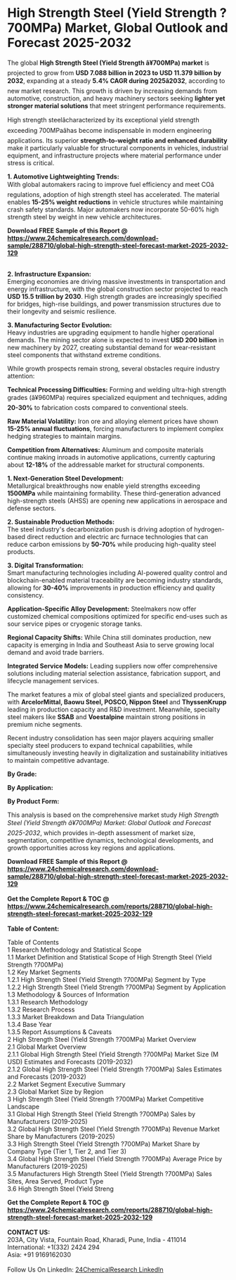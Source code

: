 <h1>High Strength Steel (Yield Strength ?700MPa) Market, Global Outlook and Forecast 2025-2032</h1><p>The global <strong>High Strength Steel (Yield Strength â¥700MPa) market</strong> is projected to grow from <strong>USD 7.088 billion in 2023 to USD 11.379 billion by 2032</strong>, expanding at a steady <strong>5.4% CAGR during 2025â2032</strong>, according to new market research. This growth is driven by increasing demands from automotive, construction, and heavy machinery sectors seeking <strong>lighter yet stronger material solutions</strong> that meet stringent performance requirements.</p><p>High strength steelâcharacterized by its exceptional yield strength exceeding 700MPaâhas become indispensable in modern engineering applications. Its superior <strong>strength-to-weight ratio and enhanced durability</strong> make it particularly valuable for structural components in vehicles, industrial equipment, and infrastructure projects where material performance under stress is critical.</p><p><strong>1. Automotive Lightweighting Trends:</strong><br>
With global automakers racing to improve fuel efficiency and meet COâ regulations, adoption of high strength steel has accelerated. The material enables <strong>15-25% weight reductions</strong> in vehicle structures while maintaining crash safety standards. Major automakers now incorporate 50-60% high strength steel by weight in new vehicle architectures.</p><div><b>Download FREE Sample of this Report @ 
            <a href="https://www.24chemicalresearch.com/download-sample/288710/global-high-strength-steel-forecast-market-2025-2032-129">
            https://www.24chemicalresearch.com/download-sample/288710/global-high-strength-steel-forecast-market-2025-2032-129</a></b></div><br><p><strong>2. Infrastructure Expansion:</strong><br>
Emerging economies are driving massive investments in transportation and energy infrastructure, with the global construction sector projected to reach <strong>USD 15.5 trillion by 2030</strong>. High strength grades are increasingly specified for bridges, high-rise buildings, and power transmission structures due to their longevity and seismic resilience.</p><p><strong>3. Manufacturing Sector Evolution:</strong><br>
Heavy industries are upgrading equipment to handle higher operational demands. The mining sector alone is expected to invest <strong>USD 200 billion</strong> in new machinery by 2027, creating substantial demand for wear-resistant steel components that withstand extreme conditions.</p><p>While growth prospects remain strong, several obstacles require industry attention:</p><p><strong>Technical Processing Difficulties:</strong> Forming and welding ultra-high strength grades (â¥960MPa) requires specialized equipment and techniques, adding <strong>20-30%</strong> to fabrication costs compared to conventional steels.</p><p><strong>Raw Material Volatility:</strong> Iron ore and alloying element prices have shown <strong>15-25% annual fluctuations</strong>, forcing manufacturers to implement complex hedging strategies to maintain margins.</p><p><strong>Competition from Alternatives:</strong> Aluminum and composite materials continue making inroads in automotive applications, currently capturing about <strong>12-18%</strong> of the addressable market for structural components.</p><p><strong>1. Next-Generation Steel Development:</strong><br>
Metallurgical breakthroughs now enable yield strengths exceeding <strong>1500MPa</strong> while maintaining formability. These third-generation advanced high-strength steels (AHSS) are opening new applications in aerospace and defense sectors.</p><p><strong>2. Sustainable Production Methods:</strong><br>
The steel industry's decarbonization push is driving adoption of hydrogen-based direct reduction and electric arc furnace technologies that can reduce carbon emissions by <strong>50-70%</strong> while producing high-quality steel products.</p><p><strong>3. Digital Transformation:</strong><br>
Smart manufacturing technologies including AI-powered quality control and blockchain-enabled material traceability are becoming industry standards, allowing for <strong>30-40%</strong> improvements in production efficiency and quality consistency.</p><p><strong>Application-Specific Alloy Development:</strong> Steelmakers now offer customized chemical compositions optimized for specific end-uses such as sour service pipes or cryogenic storage tanks.</p><p><strong>Regional Capacity Shifts:</strong> While China still dominates production, new capacity is emerging in India and Southeast Asia to serve growing local demand and avoid trade barriers.</p><p><strong>Integrated Service Models:</strong> Leading suppliers now offer comprehensive solutions including material selection assistance, fabrication support, and lifecycle management services.</p><p>The market features a mix of global steel giants and specialized producers, with <strong>ArcelorMittal, Baowu Steel, POSCO, Nippon Steel</strong> and <strong>ThyssenKrupp</strong> leading in production capacity and R&amp;D investment. Meanwhile, specialty steel makers like <strong>SSAB</strong> and <strong>Voestalpine</strong> maintain strong positions in premium niche segments.</p><p>Recent industry consolidation has seen major players acquiring smaller specialty steel producers to expand technical capabilities, while simultaneously investing heavily in digitalization and sustainability initiatives to maintain competitive advantage.</p><p><strong>By Grade:</strong></p><p><strong>By Application:</strong></p><p><strong>By Product Form:</strong></p><p>This analysis is based on the comprehensive market study <em>High Strength Steel (Yield Strength â¥700MPa) Market: Global Outlook and Forecast 2025-2032</em>, which provides in-depth assessment of market size, segmentation, competitive dynamics, technological developments, and growth opportunities across key regions and applications.</p><div><b>Download FREE Sample of this Report @ 
            <a href="https://www.24chemicalresearch.com/download-sample/288710/global-high-strength-steel-forecast-market-2025-2032-129">
            https://www.24chemicalresearch.com/download-sample/288710/global-high-strength-steel-forecast-market-2025-2032-129</a></b></div><br><div><b>Get the Complete Report & TOC @ 
            <a href="https://www.24chemicalresearch.com/reports/288710/global-high-strength-steel-forecast-market-2025-2032-129">
            https://www.24chemicalresearch.com/reports/288710/global-high-strength-steel-forecast-market-2025-2032-129</a></b></div><br>
            <b>Table of Content:</b><p>Table of Contents<br />
1 Research Methodology and Statistical Scope<br />
1.1 Market Definition and Statistical Scope of High Strength Steel (Yield Strength ?700MPa)<br />
1.2 Key Market Segments<br />
1.2.1 High Strength Steel (Yield Strength ?700MPa) Segment by Type<br />
1.2.2 High Strength Steel (Yield Strength ?700MPa) Segment by Application<br />
1.3 Methodology & Sources of Information<br />
1.3.1 Research Methodology<br />
1.3.2 Research Process<br />
1.3.3 Market Breakdown and Data Triangulation<br />
1.3.4 Base Year<br />
1.3.5 Report Assumptions & Caveats<br />
2 High Strength Steel (Yield Strength ?700MPa) Market Overview<br />
2.1 Global Market Overview<br />
2.1.1 Global High Strength Steel (Yield Strength ?700MPa) Market Size (M USD) Estimates and Forecasts (2019-2032)<br />
2.1.2 Global High Strength Steel (Yield Strength ?700MPa) Sales Estimates and Forecasts (2019-2032)<br />
2.2 Market Segment Executive Summary<br />
2.3 Global Market Size by Region<br />
3 High Strength Steel (Yield Strength ?700MPa) Market Competitive Landscape<br />
3.1 Global High Strength Steel (Yield Strength ?700MPa) Sales by Manufacturers (2019-2025)<br />
3.2 Global High Strength Steel (Yield Strength ?700MPa) Revenue Market Share by Manufacturers (2019-2025)<br />
3.3 High Strength Steel (Yield Strength ?700MPa) Market Share by Company Type (Tier 1, Tier 2, and Tier 3)<br />
3.4 Global High Strength Steel (Yield Strength ?700MPa) Average Price by Manufacturers (2019-2025)<br />
3.5 Manufacturers High Strength Steel (Yield Strength ?700MPa) Sales Sites, Area Served, Product Type<br />
3.6 High Strength Steel (Yield Streng</p><div><b>Get the Complete Report & TOC @ 
            <a href="https://www.24chemicalresearch.com/reports/288710/global-high-strength-steel-forecast-market-2025-2032-129">
            https://www.24chemicalresearch.com/reports/288710/global-high-strength-steel-forecast-market-2025-2032-129</a></b></div><br><b>CONTACT US:</b><br>
            203A, City Vista, Fountain Road, Kharadi, Pune, India - 411014<br>
            International: +1(332) 2424 294<br>
            Asia: +91 9169162030 <br><br>
            Follow Us On LinkedIn: <a href="https://www.linkedin.com/company/24chemicalresearch/">24ChemicalResearch LinkedIn</a>